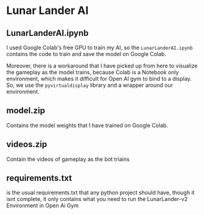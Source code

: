 # Lunar Lander AI
## LunarLanderAI.ipynb
I used Google Colab's free GPU to train my AI, so the `LunarLanderAI.ipynb` contains the code to train and save the model on Google Colab.

Moreover, there is a workaround that I have picked up from here to visualize the gameplay as the model trains, because Colab is a Notebook only environment, which makes it difficult for Open AI gym to bind to a display.
So, we use the `pyvirtualdisplay` library and a wrapper around our environment.

## model.zip
Contains the model weights that I have trained on Google Colab.

## videos.zip
Contain the videos of gameplay as the bot triains

## requirements.txt
is the usual requirements.txt that any python project should have, though it isnt complete, it only contains what you need to run the LunarLander-v2 Environment in Open Ai Gym